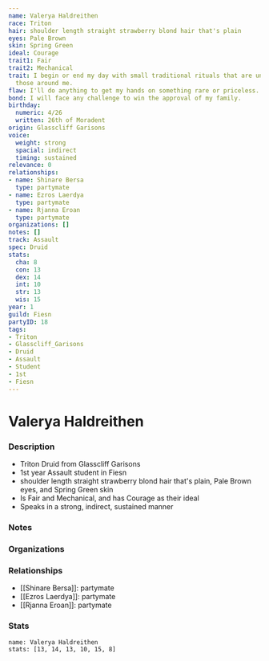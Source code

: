 ```yaml
---
name: Valerya Haldreithen
race: Triton
hair: shoulder length straight strawberry blond hair that's plain
eyes: Pale Brown
skin: Spring Green
ideal: Courage
trait1: Fair
trait2: Mechanical
trait: I begin or end my day with small traditional rituals that are unfamiliar to
  those around me.
flaw: I'll do anything to get my hands on something rare or priceless.
bond: I will face any challenge to win the approval of my family.
birthday:
  numeric: 4/26
  written: 26th of Moradent
origin: Glasscliff Garisons
voice:
  weight: strong
  spacial: indirect
  timing: sustained
relevance: 0
relationships:
- name: Shinare Bersa
  type: partymate
- name: Ezros Laerdya
  type: partymate
- name: Rjanna Eroan
  type: partymate
organizations: []
notes: []
track: Assault
spec: Druid
stats:
  cha: 8
  con: 13
  dex: 14
  int: 10
  str: 13
  wis: 15
year: 1
guild: Fiesn
partyID: 18
tags:
- Triton
- Glasscliff_Garisons
- Druid
- Assault
- Student
- 1st
- Fiesn
---
```

# Valerya Haldreithen
### Description
- Triton Druid from Glasscliff Garisons
- 1st year Assault student in Fiesn
- shoulder length straight strawberry blond hair that's plain, Pale Brown eyes, and Spring Green skin
- Is Fair and Mechanical, and has Courage as their ideal
- Speaks in a strong, indirect, sustained manner

### Notes

### Organizations

### Relationships
- [[Shinare Bersa]]: partymate
- [[Ezros Laerdya]]: partymate
- [[Rjanna Eroan]]: partymate

### Stats
```statblock
name: Valerya Haldreithen
stats: [13, 14, 13, 10, 15, 8]
```